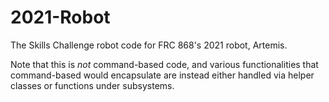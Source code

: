 # 2021-Robot

The Skills Challenge robot code for FRC 868's 2021 robot, Artemis.

Note that this is *not* command-based code, and various functionalities that
command-based would encapsulate are instead either handled via helper classes
or functions under subsystems.
